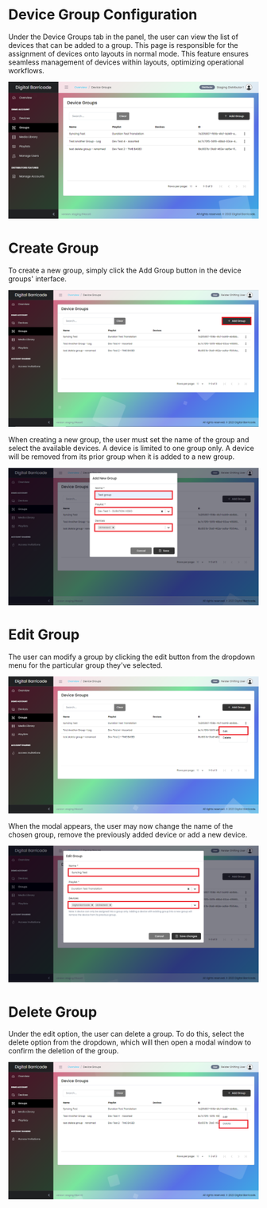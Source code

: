 # Device Group Configuration

<div class="description">

Under the Device Groups tab in the panel, the user can view the list of devices that can be added to a group. This page is responsible for the assignment of devices onto layouts in normal mode. This feature ensures seamless management of devices within layouts, optimizing operational workflows.

![group_create_playlist](/images/groups/groupsTab.png ":size=100%")

</div>

# Create Group

<div class="description">

To create a new group, simply click the Add Group button in the device groups' interface.

![create_device_config](/images/groups/groupsAdd.png ":size=100%")

When creating a new group, the user must set the name of the group and select the available devices. A device is limited to one group only. A device will be removed from its prior group when it is added to a new group.

![add_new_group](/images/groups/groupsAddModal.png ":size=100%")

</div>

# Edit Group

<div class="description">

The user can modify a group by clicking the edit button from the dropdown menu for the particular group they've selected.

![edit_device_group](/images/groups/groupsEdit.png ":size=100%")

When the modal appears, the user may now change the name of the chosen group, remove the previously added device or add a new device.

![edit_device_group](/images/groups/groupsEditModal.png ":size=100%")

</div>

# Delete Group

<div class="description">

Under the edit option, the user can delete a group. To do this, select the delete option from the dropdown, which will then open a modal window to confirm the deletion of the group.

![delete_device_group](/images/groups/groupsDelete.png ":size=100%")

</div>
